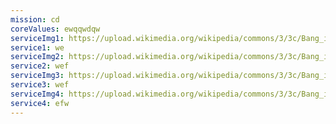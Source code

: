 ```yaml
---
mission: cd
coreValues: ewqqwdqw
serviceImg1: https://upload.wikimedia.org/wikipedia/commons/3/3c/Bang_icon_32x32.svg
service1: we
serviceImg2: https://upload.wikimedia.org/wikipedia/commons/3/3c/Bang_icon_32x32.svg
service2: wef
serviceImg3: https://upload.wikimedia.org/wikipedia/commons/3/3c/Bang_icon_32x32.svg
service3: wef
serviceImg4: https://upload.wikimedia.org/wikipedia/commons/3/3c/Bang_icon_32x32.svg
service4: efw
---
```

